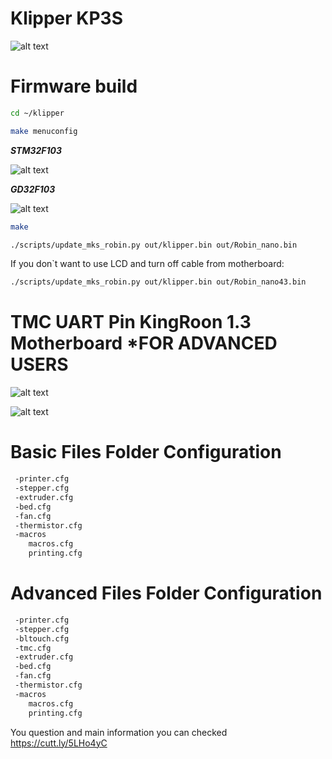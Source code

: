 # Klipper KP3S
![alt text](https://github.com/nehilo/klipper_KP3S/blob/main/klipper%20kp3s.png?raw=true)


# Firmware build

```bash
cd ~/klipper
```
```bash
make menuconfig
```

***STM32F103***

![alt text](https://github.com/nehilo/klipper_KP3S/blob/main/make.png?raw=true)

***GD32F103***

![alt text](https://github.com/nehilo/Klipper_KingRoon_KP3S/blob/main/GD32.jpg?raw=true)

```bash
make 
```

```bash
./scripts/update_mks_robin.py out/klipper.bin out/Robin_nano.bin
```

If you don`t want to use LCD and turn off cable from motherboard:


```bash
./scripts/update_mks_robin.py out/klipper.bin out/Robin_nano43.bin
```

# TMC UART Pin KingRoon 1.3 Motherboard *FOR ADVANCED USERS

![alt text](https://github.com/nehilo/Klipper_KingRoon_KP3S/blob/main/pic/UART_Kingroon%201.3.jpg?raw=true)

![alt text](https://github.com/nehilo/Klipper_KingRoon_KP3S/blob/main/pic/Soldering_tmc.jpg?raw=true)

# Basic Files Folder Configuration

```bash
 -printer.cfg
 -stepper.cfg
 -extruder.cfg
 -bed.cfg
 -fan.cfg
 -thermistor.cfg
 -macros
    macros.cfg
    printing.cfg
```

# Advanced Files Folder Configuration

```bash
 -printer.cfg
 -stepper.cfg
 -bltouch.cfg
 -tmc.cfg
 -extruder.cfg
 -bed.cfg
 -fan.cfg
 -thermistor.cfg
 -macros
    macros.cfg
    printing.cfg
```

You question and main information you can checked https://cutt.ly/5LHo4yC
